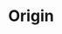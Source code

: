 Origin
======

<!--
All pull requests must originate from an existing issue. Please
replace this comment with the issue number this PR is for (e.g.
#133). If an issue does not already exist, please create one
before creating this PR.
-->

<!--
Additional Context
------------------

Uncomment this section to add additional context.
-->

